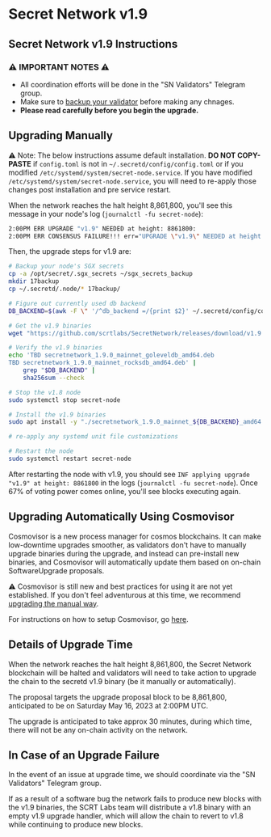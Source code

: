 # Secret Network v1.9

## Secret Network v1.9 Instructions <a href="#secret-network-v1-9-upgrade-instructions" id="secret-network-v1-9-upgrade-instructions"></a>

### ⚠️ IMPORTANT NOTES ⚠️ <a href="#important-notes" id="important-notes"></a>

- All coordination efforts will be done in the "SN Validators" Telegram group.
- Make sure to [backup your validator](../node-runners/best-practices/validator-backup.md) before making any chnages.
- **Please read carefully before you begin the upgrade.**

## Upgrading Manually <a href="#upgrading-manually" id="upgrading-manually"></a>

:warning: Note: The below instructions assume default installation. **DO NOT COPY-PASTE** if `config.toml` is not in `~/.secretd/config/config.toml` or if you modified `/etc/systemd/system/secret-node.service`. If you have modified `/etc/systemd/system/secret-node.service`, you will need to re-apply those changes post installation and pre service restart.

When the network reaches the halt height 8,861,800, you'll see this message in your node's log (`journalctl -fu secret-node`):

```bash
2:00PM ERR UPGRADE "v1.9" NEEDED at height: 8861800:
2:00PM ERR CONSENSUS FAILURE!!! err="UPGRADE \"v1.9\" NEEDED at height: 8861800
```

Then, the upgrade steps for v1.9 are:

```bash
# Backup your node's SGX secrets
cp -a /opt/secret/.sgx_secrets ~/sgx_secrets_backup
mkdir 17backup
cp ~/.secretd/.node/* 17backup/

# Figure out currently used db backend
DB_BACKEND=$(awk -F \" '/^db_backend =/{print $2}' ~/.secretd/config/config.toml)

# Get the v1.9 binaries
wget "https://github.com/scrtlabs/SecretNetwork/releases/download/v1.9.0/secretnetwork_1.9.0_mainnet_${DB_BACKEND}_amd64.deb"

# Verify the v1.9 binaries
echo 'TBD secretnetwork_1.9.0_mainnet_goleveldb_amd64.deb
TBD secretnetwork_1.9.0_mainnet_rocksdb_amd64.deb' |
    grep "$DB_BACKEND" |
    sha256sum --check

# Stop the v1.8 node
sudo systemctl stop secret-node

# Install the v1.9 binaries
sudo apt install -y "./secretnetwork_1.9.0_mainnet_${DB_BACKEND}_amd64.deb"

# re-apply any systemd unit file customizations

# Restart the node
sudo systemctl restart secret-node
```

After restarting the node with v1.9, you should see `INF applying upgrade "v1.9" at height: 8861800` in the logs (`journalctl -fu secret-node`). Once 67% of voting power comes online, you'll see blocks executing again.

## Upgrading Automatically Using Cosmovisor <a href="#upgrading-automatically-using-cosmovisor" id="upgrading-automatically-using-cosmovisor"></a>

Cosmovisor is a new process manager for cosmos blockchains. It can make low-downtime upgrades smoother, as validators don't have to manually upgrade binaries during the upgrade, and instead can pre-install new binaries, and Cosmovisor will automatically update them based on on-chain SoftwareUpgrade proposals.

⚠️ Cosmovisor is still new and best practices for using it are not yet established. If you don't feel adventurous at this time, we recommend [upgrading the manual way](#upgrading-manually).

For instructions on how to setup Cosmovisor, go [here](cosmovisor.md).

## Details of Upgrade Time <a href="#details-of-upgrade-time" id="details-of-upgrade-time"></a>

When the network reaches the halt height 8,861,800, the Secret Network blockchain will be halted and validators will need to take action to upgrade the chain to the secretd v1.9 binary (be it manually or automatically).

The proposal targets the upgrade proposal block to be 8,861,800, anticipated to be on Saturday May 16, 2023 at 2:00PM UTC.

The upgrade is anticipated to take approx 30 minutes, during which time, there will not be any on-chain activity on the network.

## In Case of an Upgrade Failure <a href="#in-case-of-an-upgrade-failure" id="in-case-of-an-upgrade-failure"></a>

In the event of an issue at upgrade time, we should coordinate via the "SN Validators" Telegram group.

If as a result of a software bug the network fails to produce new blocks with the v1.9 binaries, the SCRT Labs team will distribute a v1.8 binary with an empty v1.9 upgrade handler, which will allow the chain to revert to v1.8 while continuing to produce new blocks.

